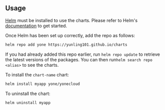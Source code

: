 ## Usage

[Helm](https://helm.sh) must be installed to use the charts.  Please refer to
Helm's [documentation](https://helm.sh/docs) to get started.

Once Helm has been set up correctly, add the repo as follows:

```bash
helm repo add yone https://yunling101.github.io/charts
```

If you had already added this repo earlier, run `helm repo update` to retrieve
the latest versions of the packages.  You can then run`helm search repo
<alias>` to see the charts.

To install the `chart-name` chart:

```bash
helm install myapp yone/yonecloud
```

To uninstall the chart:

```bash
helm uninstall myapp
```